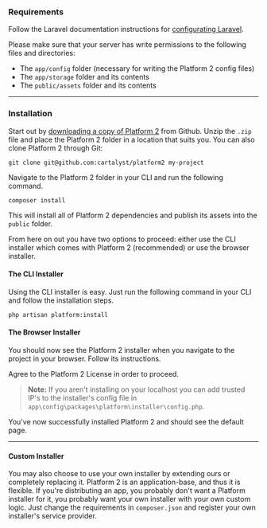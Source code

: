 <a name="requirements"></a>
### Requirements

Follow the Laravel documentation instructions for [configurating Laravel](http://laravel.com/docs/installation#configuration).

Please make sure that your server has write permissions to the following files and directories:

- The `app/config` folder (necessary for writing the Platform 2 config files)
- The `app/storage` folder and its contents
- The `public/assets` folder and its contents

----------

<a name="install"></a>
### Installation

Start out by [downloading a copy of Platform 2](https://github.com/cartalyst/platform2/archive/master.zip) from Github. Unzip the `.zip` file and place the Platform 2 folder in a location that suits you. You can also clone Platform 2 through Git:

	git clone git@github.com:cartalyst/platform2 my-project

Navigate to the Platform 2 folder in your CLI and run the following command.

	composer install

This will install all of Platform 2 dependencies and publish its assets into the `public` folder.

From here on out you have two options to proceed: either use the CLI installer which comes with Platform 2 (recommended) or use the browser installer.

#### The CLI Installer

Using the CLI installer is easy. Just run the following command in your CLI and follow the installation steps.

	php artisan platform:install

#### The Browser Installer

You should now see the Platform 2 installer when you navigate to the project in your browser. Follow its instructions.

Agree to the Platform 2 License in order to proceed.

> **Note:** If you aren't installing on your localhost you can add trusted IP's to the installer's config file in `app\config\packages\platform\installer\config.php`.

You've now successfully installed Platform 2 and should see the default page.

----------

#### Custom Installer

You may also choose to use your own installer by extending ours or completely replacing it. Platform 2 is an application-base, and thus it is flexible. If you're distributing an app, you probably don't want a Platform installer for it, you probably want your own installer with your own custom logic. Just change the requirements in `composer.json` and register your own installer's service provider.
